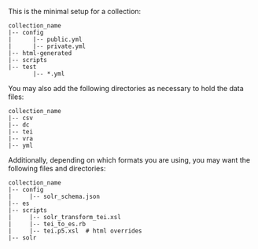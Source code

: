 This is the minimal setup for a collection:

```
collection_name
|-- config
|      |-- public.yml
|      |-- private.yml
|-- html-generated
|-- scripts
|-- test
       |-- *.yml
```

You may also add the following directories as necessary to hold the data files:

```
collection_name
|-- csv
|-- dc
|-- tei
|-- vra
|-- yml
```

Additionally, depending on which formats you are using, you may want the following files and directories:

```
collection_name
|-- config
|     |-- solr_schema.json
|-- es
|-- scripts
|     |-- solr_transform_tei.xsl
|     |-- tei_to_es.rb
|     |-- tei.p5.xsl  # html overrides
|-- solr
```
